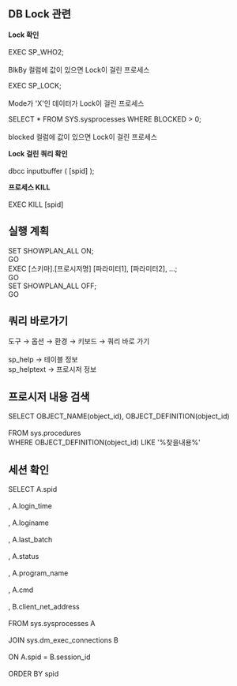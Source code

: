 ## DB Lock 관련
**Lock 확인**<BR>						
EXEC SP_WHO2;<BR>				
BlkBy 컬럼에 값이 있으면 Lock이 걸린 프로세스						
						
EXEC SP_LOCK;<BR>	
Mode가 'X'인 데이터가 Lock이 걸린 프로세스						
						
SELECT * FROM SYS.sysprocesses WHERE BLOCKED > 0;<BR>					
blocked 컬럼에 값이 있으면 Lock이 걸린 프로세스<BR>						
						
**Lock 걸린 쿼리 확인**<BR>					
dbcc inputbuffer ( [spid] );						
						
**프로세스 KILL**<BR>						
EXEC KILL [spid]						

## 실행 계획 ##
SET SHOWPLAN_ALL ON;<BR>
GO<BR>
EXEC [스키마].[프로시저명] [파라미터1], [파라미터2], ...;<BR>
GO<BR>
SET SHOWPLAN_ALL OFF;<BR>
GO

## 쿼리 바로가기 ##
도구 → 옵션 → 환경 → 키보드 → 쿼리 바로 가기<BR>		
sp_help → 테이블 정보<BR>
sp_helptext → 프로시저 정보				
				
## 프로시저 내용 검색 ##
SELECT OBJECT_NAME(object_id), OBJECT_DEFINITION(object_id)<BR>				
FROM sys.procedures<BR>
WHERE OBJECT_DEFINITION(object_id) LIKE '%찾을내용%'				

## 세션 확인 ##
SELECT A.spid<BR>		
, A.login_time<BR>		
, A.loginame<BR>		
, A.last_batch<BR>		
, A.status<BR>		
, A.program_name<BR>		
, A.cmd<BR>		
, B.client_net_address<BR>		
FROM sys.sysprocesses A<BR> 		
JOIN sys.dm_exec_connections B<BR>		
ON A.spid = B.session_id<BR>		
ORDER BY spid		
